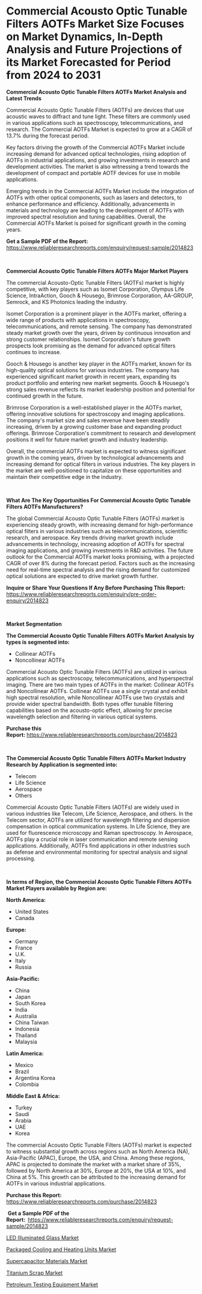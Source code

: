 <p><h1>Commercial Acousto Optic Tunable Filters AOTFs Market Size Focuses on Market Dynamics, In-Depth Analysis and Future Projections of its Market Forecasted for Period from 2024 to 2031</h1></p><p><strong>Commercial Acousto Optic Tunable Filters AOTFs Market Analysis and Latest Trends</strong></p>
<p><p>Commercial Acousto Optic Tunable Filters (AOTFs) are devices that use acoustic waves to diffract and tune light. These filters are commonly used in various applications such as spectroscopy, telecommunications, and research. The Commercial AOTFs Market is expected to grow at a CAGR of 13.7% during the forecast period.</p><p>Key factors driving the growth of the Commercial AOTFs Market include increasing demand for advanced optical technologies, rising adoption of AOTFs in industrial applications, and growing investments in research and development activities. The market is also witnessing a trend towards the development of compact and portable AOTF devices for use in mobile applications.</p><p>Emerging trends in the Commercial AOTFs Market include the integration of AOTFs with other optical components, such as lasers and detectors, to enhance performance and efficiency. Additionally, advancements in materials and technology are leading to the development of AOTFs with improved spectral resolution and tuning capabilities. Overall, the Commercial AOTFs Market is poised for significant growth in the coming years.</p></p>
<p><strong>Get a Sample PDF of the Report:&nbsp;</strong> <a href="https://www.reliableresearchreports.com/enquiry/request-sample/2014823">https://www.reliableresearchreports.com/enquiry/request-sample/2014823</a></p>
<p>&nbsp;</p>
<p><strong>Commercial Acousto Optic Tunable Filters AOTFs Major Market Players</strong></p>
<p><p>The commercial Acousto-Optic Tunable Filters (AOTFs) market is highly competitive, with key players such as Isomet Corporation, Olympus Life Science, IntraAction, Gooch & Housego, Brimrose Corporation, AA-GROUP, Semrock, and KS Photonics leading the industry. </p><p>Isomet Corporation is a prominent player in the AOTFs market, offering a wide range of products with applications in spectroscopy, telecommunications, and remote sensing. The company has demonstrated steady market growth over the years, driven by continuous innovation and strong customer relationships. Isomet Corporation's future growth prospects look promising as the demand for advanced optical filters continues to increase.</p><p>Gooch & Housego is another key player in the AOTFs market, known for its high-quality optical solutions for various industries. The company has experienced significant market growth in recent years, expanding its product portfolio and entering new market segments. Gooch & Housego's strong sales revenue reflects its market leadership position and potential for continued growth in the future.</p><p>Brimrose Corporation is a well-established player in the AOTFs market, offering innovative solutions for spectroscopy and imaging applications. The company's market size and sales revenue have been steadily increasing, driven by a growing customer base and expanding product offerings. Brimrose Corporation's commitment to research and development positions it well for future market growth and industry leadership.</p><p>Overall, the commercial AOTFs market is expected to witness significant growth in the coming years, driven by technological advancements and increasing demand for optical filters in various industries. The key players in the market are well-positioned to capitalize on these opportunities and maintain their competitive edge in the industry.</p></p>
<p>&nbsp;</p>
<p><strong>What Are The Key Opportunities For Commercial Acousto Optic Tunable Filters AOTFs Manufacturers?</strong></p>
<p><p>The global Commercial Acousto Optic Tunable Filters (AOTFs) market is experiencing steady growth, with increasing demand for high-performance optical filters in various industries such as telecommunications, scientific research, and aerospace. Key trends driving market growth include advancements in technology, increasing adoption of AOTFs for spectral imaging applications, and growing investments in R&D activities. The future outlook for the Commercial AOTFs market looks promising, with a projected CAGR of over 8% during the forecast period. Factors such as the increasing need for real-time spectral analysis and the rising demand for customized optical solutions are expected to drive market growth further.</p></p>
<p><strong>Inquire or Share Your Questions If Any Before Purchasing This Report:</strong> <a href="https://www.reliableresearchreports.com/enquiry/pre-order-enquiry/2014823">https://www.reliableresearchreports.com/enquiry/pre-order-enquiry/2014823</a></p>
<p>&nbsp;</p>
<p><strong>Market Segmentation</strong></p>
<p><strong>The Commercial Acousto Optic Tunable Filters AOTFs Market Analysis by types is segmented into:</strong></p>
<p><ul><li>Collinear AOTFs</li><li>Noncollinear AOTFs</li></ul></p>
<p><p>Commercial Acousto Optic Tunable Filters (AOTFs) are utilized in various applications such as spectroscopy, telecommunications, and hyperspectral imaging. There are two main types of AOTFs in the market: Collinear AOTFs and Noncollinear AOTFs. Collinear AOTFs use a single crystal and exhibit high spectral resolution, while Noncollinear AOTFs use two crystals and provide wider spectral bandwidth. Both types offer tunable filtering capabilities based on the acousto-optic effect, allowing for precise wavelength selection and filtering in various optical systems.</p></p>
<p><strong>Purchase this Report:&nbsp;</strong><a href="https://www.reliableresearchreports.com/purchase/2014823">https://www.reliableresearchreports.com/purchase/2014823</a></p>
<p>&nbsp;</p>
<p><strong>The Commercial Acousto Optic Tunable Filters AOTFs Market Industry Research by Application is segmented into:</strong></p>
<p><ul><li>Telecom</li><li>Life Science</li><li>Aerospace</li><li>Others</li></ul></p>
<p><p>Commercial Acousto Optic Tunable Filters (AOTFs) are widely used in various industries like Telecom, Life Science, Aerospace, and others. In the Telecom sector, AOTFs are utilized for wavelength filtering and dispersion compensation in optical communication systems. In Life Science, they are used for fluorescence microscopy and Raman spectroscopy. In Aerospace, AOTFs play a crucial role in laser communication and remote sensing applications. Additionally, AOTFs find applications in other industries such as defense and environmental monitoring for spectral analysis and signal processing.</p></p>
<p>&nbsp;</p>
<p><strong>In terms of Region, the Commercial Acousto Optic Tunable Filters AOTFs Market Players available by Region are:</strong></p>
<p>
    <p> <strong> North America: </strong>
        <ul>
            <li>United States</li>
            <li>Canada</li>
        </ul>
        </p> 
    <p> <strong> Europe: </strong>
        <ul>
            <li>Germany</li>
            <li>France</li>
            <li>U.K.</li>
            <li>Italy</li>
            <li>Russia</li>
        </ul>
        </p> 
    <p> <strong> Asia-Pacific: </strong>
        <ul>
            <li>China</li>
            <li>Japan</li>
            <li>South Korea</li>
            <li>India</li>
            <li>Australia</li>
            <li>China Taiwan</li>
            <li>Indonesia</li>
            <li>Thailand</li>
            <li>Malaysia</li>
        </ul>
        </p> 
    <p> <strong> Latin America: </strong>
        <ul>
            <li>Mexico</li>
            <li>Brazil</li>
            <li>Argentina Korea</li>
            <li>Colombia</li>
        </ul>
        </p> 
    <p> <strong> Middle East & Africa: </strong>
        <ul>
            <li>Turkey</li>
            <li>Saudi</li>
            <li>Arabia</li>
            <li>UAE</li>
            <li>Korea</li>
        </ul>
    </p>
    </p>
<p><p>The commercial Acousto Optic Tunable Filters (AOTFs) market is expected to witness substantial growth across regions such as North America (NA), Asia-Pacific (APAC), Europe, the USA, and China. Among these regions, APAC is projected to dominate the market with a market share of 35%, followed by North America at 30%, Europe at 20%, the USA at 10%, and China at 5%. This growth can be attributed to the increasing demand for AOTFs in various industrial applications.</p></p>
<p><strong>Purchase this Report: </strong><a href="https://www.reliableresearchreports.com/purchase/2014823">https://www.reliableresearchreports.com/purchase/2014823</a></p>
<p>&nbsp;<strong>Get a Sample PDF of the Report:&nbsp;&nbsp;</strong><a href="https://www.reliableresearchreports.com/enquiry/request-sample/2014823">https://www.reliableresearchreports.com/enquiry/request-sample/2014823</a></p>
<p><strong></strong></p>
<p><p><a href="https://glittery-fuchsia-86a.notion.site/LED-Illuminated-Glass-Market-Offer-Valuable-Insights-into-Market-Size-Market-Share-Market-Trends--f57015b0005d4d0eb43b54e394b50a19">LED Illuminated Glass Market</a></p><p><a href="https://acidic-farm-354.notion.site/Insights-into-Packaged-Cooling-and-Heating-Units-Market-Size-Analysing-Market-Share-Trends-and-Gr-cfc776aa718f4442a20e6e1ace83767f">Packaged Cooling and Heating Units Market</a></p><p><a href="https://view.publitas.com/reportprime-1/supercapacitor-materials-market-offers-provide-insightful-data-for-the-time-period-from-2024-to-2031-and-also-provide-analysis-based-on-application-type-and-region/">Supercapacitor Materials Market</a></p><p><a href="https://view.publitas.com/reportprime-1/titanium-scrap-market-research-report-forecasted-for-period-from-2024-2031-by-market-type-market-application-and-region/">Titanium Scrap Market</a></p><p><a href="https://acidic-farm-354.notion.site/Insights-into-Petroleum-Testing-Equipment-Market-Size-Analysing-Market-Share-Trends-and-Growth-fr-ff26a6e04c4c40fa9f79ab45fe10a727">Petroleum Testing Equipment Market</a></p></p>
